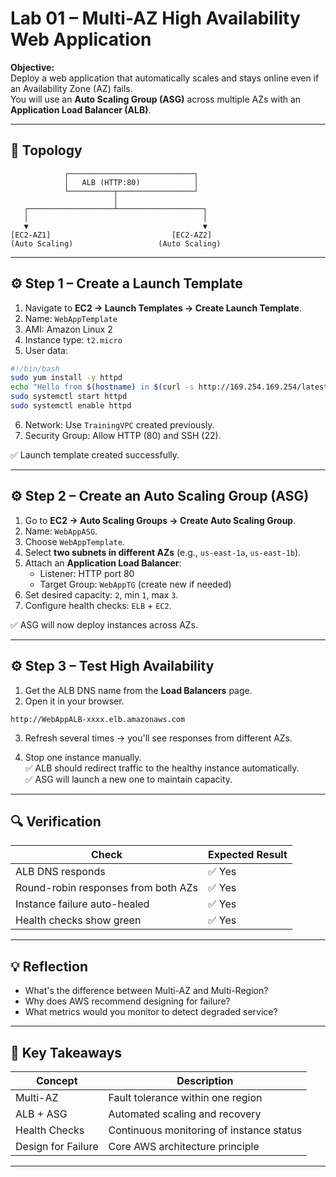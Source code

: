 # Lab 01 – Multi-AZ High Availability Web Application

**Objective:**  
Deploy a web application that automatically scales and stays online even if an Availability Zone (AZ) fails.  
You will use an **Auto Scaling Group (ASG)** across multiple AZs with an **Application Load Balancer (ALB)**.

---

## 🧩 Topology

```
            ┌────────────────────────────┐
            │   ALB (HTTP:80)            │
            └──────────┬─────────────────┘
                       │
   ┌───────────────────┴───────────────────┐
   │                                       │
   ▼                                       ▼
[EC2-AZ1]                           [EC2-AZ2]
(Auto Scaling)                   (Auto Scaling)
```

---

## ⚙️ Step 1 – Create a Launch Template

1. Navigate to **EC2 → Launch Templates → Create Launch Template**.  
2. Name: `WebAppTemplate`  
3. AMI: Amazon Linux 2  
4. Instance type: `t2.micro`  
5. User data:

```bash
#!/bin/bash
sudo yum install -y httpd
echo "Hello from $(hostname) in $(curl -s http://169.254.169.254/latest/meta-data/placement/availability-zone)" > /var/www/html/index.html
sudo systemctl start httpd
sudo systemctl enable httpd
```

6. Network: Use `TrainingVPC` created previously.  
7. Security Group: Allow HTTP (80) and SSH (22).

✅ Launch template created successfully.

---

## ⚙️ Step 2 – Create an Auto Scaling Group (ASG)

1. Go to **EC2 → Auto Scaling Groups → Create Auto Scaling Group**.  
2. Name: `WebAppASG`.  
3. Choose `WebAppTemplate`.  
4. Select **two subnets in different AZs** (e.g., `us-east-1a`, `us-east-1b`).  
5. Attach an **Application Load Balancer**:
   - Listener: HTTP port 80
   - Target Group: `WebAppTG` (create new if needed)
6. Set desired capacity: `2`, min `1`, max `3`.  
7. Configure health checks: `ELB` + `EC2`.  

✅ ASG will now deploy instances across AZs.

---

## ⚙️ Step 3 – Test High Availability

1. Get the ALB DNS name from the **Load Balancers** page.  
2. Open it in your browser.  

```
http://WebAppALB-xxxx.elb.amazonaws.com
```

3. Refresh several times → you'll see responses from different AZs.

4. Stop one instance manually.  
✅ ALB should redirect traffic to the healthy instance automatically.  
✅ ASG will launch a new one to maintain capacity.

---

## 🔍 Verification

| Check | Expected Result |
|--------|------------------|
| ALB DNS responds | ✅ Yes |
| Round-robin responses from both AZs | ✅ Yes |
| Instance failure auto-healed | ✅ Yes |
| Health checks show green | ✅ Yes |

---

## 💡 Reflection

- What's the difference between Multi-AZ and Multi-Region?  
- Why does AWS recommend designing for failure?  
- What metrics would you monitor to detect degraded service?

---

## 🧠 Key Takeaways

| Concept | Description |
|----------|--------------|
| Multi-AZ | Fault tolerance within one region |
| ALB + ASG | Automated scaling and recovery |
| Health Checks | Continuous monitoring of instance status |
| Design for Failure | Core AWS architecture principle |

---

